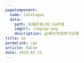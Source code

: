 ```yaml
---
pageComponent: 
  name: Catalogue
  data: 
    path: 后端开发/02.Go开发
    imgUrl: /img/go.png
    description: go相关内容学习记录
title: Go
permalink: /go
article: false
date: 2024-02-12 
---
```


